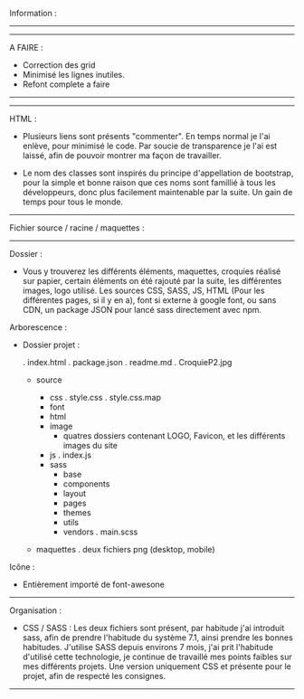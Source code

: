 Information :
_________________________________

***************************************************

A FAIRE :

- Correction des grid
- Minimisé les lignes inutiles. 
- Refont complete a faire  

**************************************************
_________________________________




HTML : 

- Plusieurs liens sont présents "commenter". En temps normal je l'ai enlève, pour minimisé le code. Par soucie de transparence je l'ai est laissé, afin de pouvoir montrer ma façon de travailler.


- Le nom des classes sont inspirés du principe d'appellation de bootstrap, pour la simple et bonne raison que ces noms sont famillié à tous les développeurs, donc plus facilement maintenable par la suite. Un gain de temps pour tous le monde.

___________________________________________






Fichier source / racine / maquettes :
__________________________________________

Dossier :

- Vous y trouverez les différents éléments, maquettes, croquies réalisé sur papier, certain éléments on été rajouté par la suite, les différentes images, logo utilisé. Les sources CSS, SASS, JS, HTML (Pour les différentes pages, si il y en a), font si externe à google font, ou sans CDN, un package JSON pour lancé sass directement avec npm.




Arborescence :

- Dossier projet : 

    . index.html
    . package.json
    . readme.md
    . CroquieP2.jpg

    - source
        - css
            . style.css
            . style.css.map
        - font
        - html
        - image
            - quatres dossiers contenant LOGO, Favicon, et les différents images du site
        - js
            . index.js
        - sass
            - base
            - components
            - layout
            - pages
            - themes
            - utils 
            - vendors
            . main.scss
        
    - maquettes
        . deux fichiers png (desktop, mobile)




Icône :

- Entièrement importé de font-awesone 
_________________________________________



Organisation :

- CSS / SASS : Les deux fichiers sont présent, par habitude j'ai introduit sass, afin de prendre l'habitude du système 7.1, ainsi prendre les bonnes habitudes. J'utilise SASS depuis environs 7 mois, j'ai prit l'habitude d'utilisé cette technologie, je continue de travaillé mes points faibles sur mes différents projets. Une version uniquement CSS et présente pour le projet, afin de respecté les consignes.

_________________________________________
